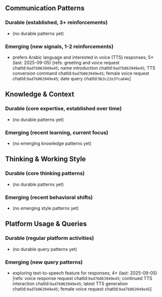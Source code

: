 ## Communication Patterns
### Durable (established, 3+ reinforcements)
- (no durable patterns yet)

### Emerging (new signals, 1-2 reinforcements)
- prefers Arabic language and interested in voice (TTS) responses; 5× (last: 2025-09-05) [refs: greeting and voice request chatId:`9ad7b063949e45`; name introduction chatId:`9ad7b063949e45`; TTS conversion command chatId:`9ad7b063949e45`; female voice request chatId:`9ad7b063949e45`; date query chatId:`9b3c22e3fca64e`]

## Knowledge & Context
### Durable (core expertise, established over time)
- (no durable patterns yet)

### Emerging (recent learning, current focus)
- (no emerging knowledge patterns yet)

## Thinking & Working Style
### Durable (core thinking patterns)
- (no durable patterns yet)

### Emerging (recent behavioral shifts)
- (no emerging style patterns yet)

## Platform Usage & Queries
### Durable (regular platform activities)
- (no durable query patterns yet)

### Emerging (new query patterns)
- exploring text-to-speech feature for responses; 4× (last: 2025-09-05) [refs: voice response request chatId:`9ad7b063949e45`; continued TTS interaction chatId:`9ad7b063949e45`; latest TTS generation chatId:`9ad7b063949e45`; female voice request chatId:`9ad7b063949e45`]